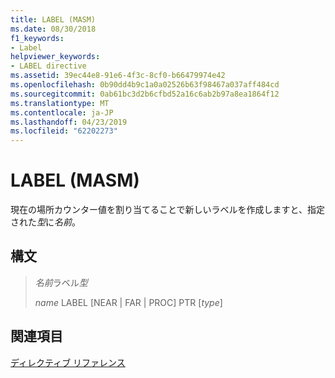 ```yaml
---
title: LABEL (MASM)
ms.date: 08/30/2018
f1_keywords:
- Label
helpviewer_keywords:
- LABEL directive
ms.assetid: 39ec44e8-91e6-4f3c-8cf0-b66479974e42
ms.openlocfilehash: 0b90dd4b9c1a0a02526b63f98467a037aff484cd
ms.sourcegitcommit: 0ab61bc3d2b6cfbd52a16c6ab2b97a8ea1864f12
ms.translationtype: MT
ms.contentlocale: ja-JP
ms.lasthandoff: 04/23/2019
ms.locfileid: "62202273"
---
```

# <a name="label-masm"></a>LABEL (MASM)

現在の場所カウンター値を割り当てることで新しいラベルを作成しますと、指定された*型*に*名前*。

## <a name="syntax"></a>構文

> *名前*ラベル*型*
>
> *name* LABEL \[NEAR | FAR | PROC] PTR \[*type*]

## <a name="see-also"></a>関連項目

[ディレクティブ リファレンス](../../assembler/masm/directives-reference.md)<br/>